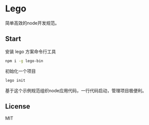 # Lego

简单高效的node开发规范。

## Start
安装 lego 方案命令行工具
```sh
npm i -g lego-bin
```
初始化一个项目
```sh
lego init
```
基于这个示例规范组织node应用代码，一行代码启动，管理项目极便利。

## License
MIT
